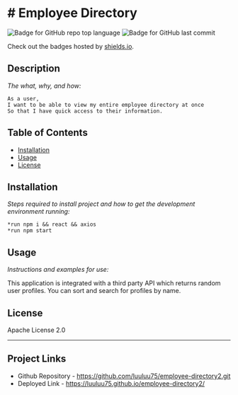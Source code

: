 # # Employee Directory
   ![Badge for GitHub repo top language](https://img.shields.io/github/languages/top/luuluu75/employee-directory2?style=flat&logo=appveyor) ![Badge for GitHub last commit](https://img.shields.io/github/last-commit/luuluu75/employee-directory2?style=flat&logo=appveyor)
   
   Check out the badges hosted by [shields.io](https://shields.io/).
   
   
   ## Description 
   
   *The what, why, and how:* 
   
    As a user, 
    I want to be able to view my entire employee directory at once 
    So that I have quick access to their information.

   ## Table of Contents
   * [Installation](#installation)
   * [Usage](#usage)
   * [License](#license)
   
   ## Installation
   
   *Steps required to install project and how to get the development environment running:*
   
    *run npm i && react && axios 
    *run npm start
   
   ## Usage 
   
   *Instructions and examples for use:*
   
   This application is integrated with a third party API which returns random user profiles. You can sort and search for profiles by name.
   
   ## License
   
   Apache License 2.0
   
   ---
   
   ## Project Links

   * Github Repository - https://github.com/luuluu75/employee-directory2.git
   * Deployed Link -  https://luuluu75.github.io/employee-directory2/
